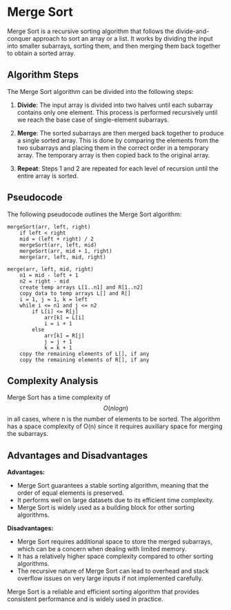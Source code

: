 # Merge Sort

Merge Sort is a recursive sorting algorithm that follows the divide-and-conquer approach to sort an array or a list. It works by dividing the input into smaller subarrays, sorting them, and then merging them back together to obtain a sorted array.

## Algorithm Steps

The Merge Sort algorithm can be divided into the following steps:

1. **Divide**: The input array is divided into two halves until each subarray contains only one element. This process is performed recursively until we reach the base case of single-element subarrays.

2. **Merge**: The sorted subarrays are then merged back together to produce a single sorted array. This is done by comparing the elements from the two subarrays and placing them in the correct order in a temporary array. The temporary array is then copied back to the original array.

3. **Repeat**: Steps 1 and 2 are repeated for each level of recursion until the entire array is sorted.

## Pseudocode

The following pseudocode outlines the Merge Sort algorithm:
```
mergeSort(arr, left, right)
    if left < right
    mid = (left + right) / 2
    mergeSort(arr, left, mid)
    mergeSort(arr, mid + 1, right)
    merge(arr, left, mid, right)

merge(arr, left, mid, right)
    n1 = mid - left + 1
    n2 = right - mid
    create temp arrays L[1..n1] and R[1..n2]
    copy data to temp arrays L[] and R[]
    i = 1, j = 1, k = left
    while i <= n1 and j <= n2
        if L[i] <= R[j]
            arr[k] = L[i]
            i = i + 1
        else
            arr[k] = R[j]
            j = j + 1
            k = k + 1
    copy the remaining elements of L[], if any
    copy the remaining elements of R[], if any
```


## Complexity Analysis

Merge Sort has a time complexity of $$O(n log n)$$ in all cases, where n is the number of elements to be sorted. The algorithm has a space complexity of O(n) since it requires auxiliary space for merging the subarrays.

## Advantages and Disadvantages

**Advantages:**
- Merge Sort guarantees a stable sorting algorithm, meaning that the order of equal elements is preserved.
- It performs well on large datasets due to its efficient time complexity.
- Merge Sort is widely used as a building block for other sorting algorithms.

**Disadvantages:**
- Merge Sort requires additional space to store the merged subarrays, which can be a concern when dealing with limited memory.
- It has a relatively higher space complexity compared to other sorting algorithms.
- The recursive nature of Merge Sort can lead to overhead and stack overflow issues on very large inputs if not implemented carefully.

Merge Sort is a reliable and efficient sorting algorithm that provides consistent performance and is widely used in practice.
